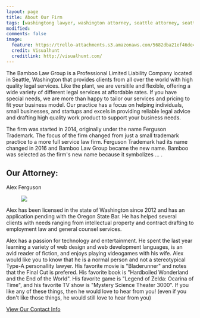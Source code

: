 ```yaml
---
layout: page
title: About Our Firm
tags: [washingtong lawyer, washington attorney, seattle attorney, seattle videogame attorney]
modified: 
comments: false
image:
  feature: https://trello-attachments.s3.amazonaws.com/5682dba21ef46de42206db55/800x638/4288cb1502db8e0b5e5929f322eec35f/space-needle-seattle-washington-cityscape-dusk.jpg
  credit: Visualhunt
  creditlink: http://visualhunt.com/
---
```



The Bamboo Law Group is a Professional Limited Liability Company located in Seattle, Washington that provides clients from all over the world with high quality legal services. Like the plant, we are versitile and flexible, offering a wide variety of different legal services at affordable rates. If you have special needs, we are more than happy to tailor our services and pricing to fit your business model. Our practice has a focus on helping individuals, small businesses, and startups and excels in providing reliable legal advice and drafting high quality work product to support your business needs.

The firm was started in 2014, originally under the name Ferguson Trademark. The focus of the firm changed from just a small trademark practice to a more full service law firm. Ferguson Trademark had its name changed in 2016 and Bamboo Law Group became the new name. Bamboo was selected as the firm's new name because it symbolizes ... . 


## Our Attorney:
Alex Ferguson
<figure class="image-pull-right">
	<img src="http://placehold.it/200x150.jpg">
</figure>
Alex has been licensed in the state of Washington since 2012 and has an application pending with the Oregon State Bar. He has helped several clients with needs ranging from intellectual property and contract drafting to employment law and general counsel services. 

Alex has a passion for technology and entertainment. He spent the last year learning a variety of web design and web development languages, is an avid reader of fiction, and enjoys playing videogames with his wife. Alex would like you to know that he is a normal person and not a stereotypical Type-A personallity lawyer. His favorite movie is "Bladerunner" and notes that the Final Cut is prefered. His favorite book is "Hardboiled Wonderland and the End of the World". His favorite game is "Legend of Zelda: Ocarina of Time", and his favorite TV show is "Mystery Science Theater 3000". If you like any of these things, then he would love to hear from you! (even if you don't like those things, he would still love to hear from you)

<a markdown="0" href="{{ site.url }}/contact" class="btn">View Our Contact Info</a>
